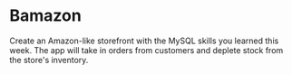 # Bamazon
Create an Amazon-like storefront with the MySQL skills you learned this week. The app will take in orders from customers and deplete stock from the store's inventory. 
